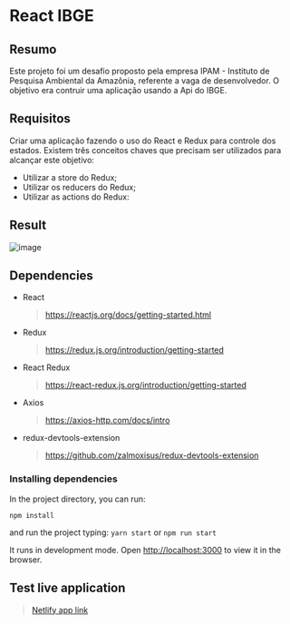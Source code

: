 # React IBGE

## Resumo

Este projeto foi um desafio proposto pela empresa IPAM - Instituto de Pesquisa Ambiental da Amazônia, referente a vaga de desenvolvedor. O objetivo era contruir uma aplicação usando a Api do IBGE.

## Requisitos

Criar uma aplicação fazendo o uso do React e Redux para controle dos estados. Existem três conceitos chaves que precisam ser utilizados para alcançar este objetivo:

- Utilizar a store do Redux;
- Utilizar os reducers do Redux;
- Utilizar as actions do Redux:

## Result

![image](https://user-images.githubusercontent.com/78332530/130503123-f2b5b374-9957-49d6-aa8b-337b3e200570.png)

## Dependencies

- React
  > https://reactjs.org/docs/getting-started.html
- Redux
  > https://redux.js.org/introduction/getting-started
- React Redux
  > https://react-redux.js.org/introduction/getting-started
- Axios
  > https://axios-http.com/docs/intro
- redux-devtools-extension
  > https://github.com/zalmoxisus/redux-devtools-extension

### Installing dependencies

In the project directory, you can run:

`npm install`

and run the project typing:
`yarn start`
or
`npm run start`

It runs in development mode. Open [http://localhost:3000](http://localhost:3000) to view it in the browser.

## Test live application

> [Netlify app link](https://react-ibge.netlify.app/)
